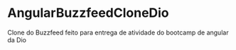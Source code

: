 # AngularBuzzfeedCloneDio


Clone do Buzzfeed feito para entrega de atividade do bootcamp de angular da Dio
